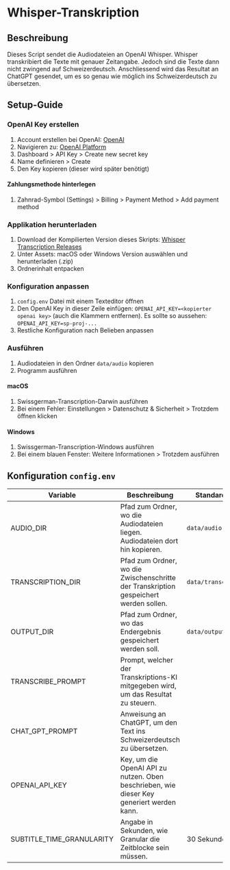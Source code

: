 # Whisper-Transkription

## Beschreibung
Dieses Script sendet die Audiodateien an OpenAI Whisper. Whisper transkribiert die Texte mit genauer Zeitangabe. Jedoch sind die Texte dann nicht zwingend auf Schweizerdeutsch. Anschliessend wird das Resultat an ChatGPT gesendet, um es so genau wie möglich ins Schweizerdeutsch zu übersetzen.

## Setup-Guide

### OpenAI Key erstellen
1. Account erstellen bei OpenAI: [OpenAI](https://openai.com/)
2. Navigieren zu: [OpenAI Platform](https://platform.openai.com/docs/overview)
3. Dashboard > API Key > Create new secret key
4. Name definieren > Create
5. Den Key kopieren (dieser wird später benötigt)

#### Zahlungsmethode hinterlegen
1. Zahnrad-Symbol (Settings) > Billing > Payment Method > Add payment method

### Applikation herunterladen
1. Download der Kompilierten Version dieses Skripts: [Whisper Transcription Releases](https://github.com/VincentSchmid/whisper-transcription/releases/latest)
2. Unter Assets: macOS oder Windows Version auswählen und herunterladen (.zip)
3. Ordnerinhalt entpacken

### Konfiguration anpassen
1. `config.env` Datei mit einem Texteditor öffnen
2. Den OpenAI Key in dieser Zeile einfügen: `OPENAI_API_KEY=<kopierter openai key>` (auch die Klammern entfernen). Es sollte so aussehen: `OPENAI_API_KEY=sp-proj-...`
3. Restliche Konfiguration nach Belieben anpassen

### Ausführen
1. Audiodateien in den Ordner `data/audio` kopieren
2. Programm ausführen

#### macOS
1. Swissgerman-Transcription-Darwin ausführen
2. Bei einem Fehler: Einstellungen > Datenschutz & Sicherheit > Trotzdem öffnen klicken

#### Windows
1. Swissgerman-Transcription-Windows ausführen
2. Bei einem blauen Fenster: Weitere Informationen > Trotzdem ausführen

## Konfiguration `config.env`

| Variable                   | Beschreibung                                                                                 | Standardwert        |
|----------------------------|----------------------------------------------------------------------------------------------|---------------------|
| AUDIO_DIR                  | Pfad zum Ordner, wo die Audiodateien liegen. Audiodateien dort hin kopieren.                 | `data/audio`        |
| TRANSCRIPTION_DIR          | Pfad zum Ordner, wo die Zwischenschritte der Transkription gespeichert werden sollen.        | `data/transcription`|
| OUTPUT_DIR                 | Pfad zum Ordner, wo das Endergebnis gespeichert werden soll.                                 | `data/output`       |
| TRANSCRIBE_PROMPT          | Prompt, welcher der Transkriptions-KI mitgegeben wird, um das Resultat zu steuern.           |                     |
| CHAT_GPT_PROMPT            | Anweisung an ChatGPT, um den Text ins Schweizerdeutsch zu übersetzen.                        |                     |
| OPENAI_API_KEY             | Key, um die OpenAI API zu nutzen. Oben beschrieben, wie dieser Key generiert werden kann.    |                     |
| SUBTITLE_TIME_GRANULARITY  | Angabe in Sekunden, wie Granular die Zeitblocke sein müssen.                                 | 30 Sekunden         |
